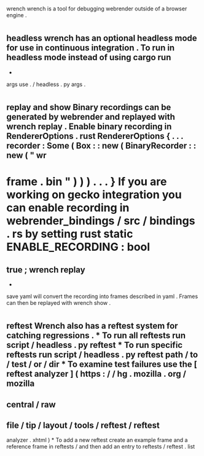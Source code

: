 #
wrench
wrench
is
a
tool
for
debugging
webrender
outside
of
a
browser
engine
.
#
#
headless
wrench
has
an
optional
headless
mode
for
use
in
continuous
integration
.
To
run
in
headless
mode
instead
of
using
cargo
run
-
-
args
use
.
/
headless
.
py
args
.
#
#
replay
and
show
Binary
recordings
can
be
generated
by
webrender
and
replayed
with
wrench
replay
.
Enable
binary
recording
in
RendererOptions
.
rust
RendererOptions
{
.
.
.
recorder
:
Some
(
Box
:
:
new
(
BinaryRecorder
:
:
new
(
"
wr
-
frame
.
bin
"
)
)
)
.
.
.
}
If
you
are
working
on
gecko
integration
you
can
enable
recording
in
webrender_bindings
/
src
/
bindings
.
rs
by
setting
rust
static
ENABLE_RECORDING
:
bool
=
true
;
wrench
replay
-
-
save
yaml
will
convert
the
recording
into
frames
described
in
yaml
.
Frames
can
then
be
replayed
with
wrench
show
.
#
#
reftest
Wrench
also
has
a
reftest
system
for
catching
regressions
.
*
To
run
all
reftests
run
script
/
headless
.
py
reftest
*
To
run
specific
reftests
run
script
/
headless
.
py
reftest
path
/
to
/
test
/
or
/
dir
*
To
examine
test
failures
use
the
[
reftest
analyzer
]
(
https
:
/
/
hg
.
mozilla
.
org
/
mozilla
-
central
/
raw
-
file
/
tip
/
layout
/
tools
/
reftest
/
reftest
-
analyzer
.
xhtml
)
*
To
add
a
new
reftest
create
an
example
frame
and
a
reference
frame
in
reftests
/
and
then
add
an
entry
to
reftests
/
reftest
.
list
